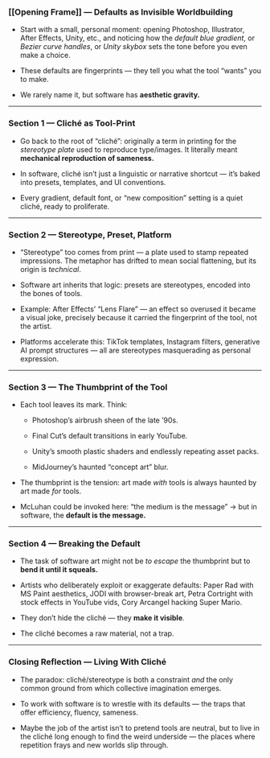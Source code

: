 ### [[Opening Frame]] — Defaults as Invisible Worldbuilding

- Start with a small, personal moment: opening Photoshop, Illustrator, After Effects, Unity, etc., and noticing how the _default blue gradient_, or _Bezier curve handles_, or _Unity skybox_ sets the tone before you even make a choice.
    
- These defaults are fingerprints — they tell you what the tool “wants” you to make.
    
- We rarely name it, but software has **aesthetic gravity.**
    

---

### Section 1 — **Cliché as Tool-Print**

- Go back to the root of “cliché”: originally a term in printing for the _stereotype plate_ used to reproduce type/images. It literally meant **mechanical reproduction of sameness.**
    
- In software, cliché isn’t just a linguistic or narrative shortcut — it’s baked into presets, templates, and UI conventions.
    
- Every gradient, default font, or “new composition” setting is a quiet cliché, ready to proliferate.
    

---

### Section 2 — **Stereotype, Preset, Platform**

- “Stereotype” too comes from print — a plate used to stamp repeated impressions. The metaphor has drifted to mean social flattening, but its origin is _technical_.
    
- Software art inherits that logic: presets are stereotypes, encoded into the bones of tools.
    
- Example: After Effects’ “Lens Flare” — an effect so overused it became a visual joke, precisely because it carried the fingerprint of the tool, not the artist.
    
- Platforms accelerate this: TikTok templates, Instagram filters, generative AI prompt structures — all are stereotypes masquerading as personal expression.
    

---

### Section 3 — **The Thumbprint of the Tool**

- Each tool leaves its mark. Think:
    
    - Photoshop’s airbrush sheen of the late ’90s.
        
    - Final Cut’s default transitions in early YouTube.
        
    - Unity’s smooth plastic shaders and endlessly repeating asset packs.
        
    - MidJourney’s haunted “concept art” blur.
        
- The thumbprint is the tension: art made _with_ tools is always haunted by art made _for_ tools.
    
- McLuhan could be invoked here: “the medium is the message” → but in software, the **default is the message.**
    

---

### Section 4 — **Breaking the Default**

- The task of software art might not be _to escape_ the thumbprint but to **bend it until it squeals.**
    
- Artists who deliberately exploit or exaggerate defaults: Paper Rad with MS Paint aesthetics, JODI with browser-break art, Petra Cortright with stock effects in YouTube vids, Cory Arcangel hacking Super Mario.
    
- They don’t hide the cliché — they **make it visible**.
    
- The cliché becomes a raw material, not a trap.
    

---

### Closing Reflection — **Living With Cliché**

- The paradox: cliché/stereotype is both a constraint _and_ the only common ground from which collective imagination emerges.
    
- To work with software is to wrestle with its defaults — the traps that offer efficiency, fluency, sameness.
    
- Maybe the job of the artist isn’t to pretend tools are neutral, but to live in the cliché long enough to find the weird underside — the places where repetition frays and new worlds slip through.